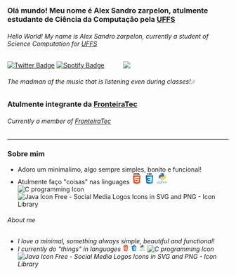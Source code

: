<h3>Olá mundo! Meu nome é Alex Sandro zarpelon, atulmente estudante de Ciência da Computação pela <a href="https://www.uffs.edu.br">UFFS</a></h3>
<h6>Hello World! My name is Alex Sandro zarpelon, currently a student of Science Computation for <a href="https://www.uffs.edu.br">UFFS</a></h6>

<img align="right" src="https://media.tenor.com/images/6a4ed8b6f2bb189b1b6b98b201de56c2/tenor.gif" width="240" />

<!-- <nav style="text-align: center;"> -->
<p>
    <a href="https://twitter.com/ccpensant" target="_blank" rel="noreferrer"><img src="https://img.shields.io/badge/-@ccpensant%20-00ACEE?style=flat-square&amp;labelColor=ffffff&amp;logo=Twitter&amp;https://twitter.com/ccpensant" alt="Twitter Badge"></a>
    <a href="https://open.spotify.com/user/22o563yu6vjetoarqnqamt3ca" target="_blank" rel="noreferrer"><img src="https://img.shields.io/badge/-Alex%20-1ED760?style=flat-square&amp;labelColor=fff&amp;logo=Spotify&amp;link=https://open.spotify.com/user/22o563yu6vjetoarqnqamt3ca" alt="Spotify Badge"></a>
</p>

<h6>The madman of the music that is listening even during classes!&#x1F3B6;</h6>

<h3>Atulmente integrante da <a href="https://github.com/FronteiraTec">FronteiraTec</a></h3>
<h6>Currently a member of <a href="https://github.com/FronteiraTec">FronteiraTec</a></h6>

<hr>
<h3>Sobre mim</h3>
<ul>
    <li>Adoro um minimalimo, algo sempre simples, bonito e funcional!</li>
    <li align="left">Atulmente faço "coisas" nas linguages 
    <img src="https://raw.githubusercontent.com/devicons/devicon/master/icons/html5/html5-original-wordmark.svg" alt="html5" width="25" height="25" />
    <img src="https://raw.githubusercontent.com/devicons/devicon/master/icons/css3/css3-original-wordmark.svg" alt="css3" width="25" height="25" />
    <img src="https://raw.githubusercontent.com/devicons/devicon/master/icons/python/python-original-wordmark.svg" alt="python" width="25" height="25" />
    <img src="https://cdn.iconscout.com/icon/free/png-256/c-programming-569564.png" srcset="https://cdn.iconscout.com/icon/free/png-512/c-programming-569564.png 2x" alt="C programming Icon" width="25" height="25">
    <img src="https://icon-library.net/images/java-icon-png/java-icon-png-2.jpg" alt="Java Icon Free - Social Media  Logos Icons in SVG and PNG - Icon Library" id="cpimg"  width="25" height="25">
    </li>
</ul>


<h6>About me<br><br>
<ul>
    <li> I love a minimal, something always simple, beautiful and functional!</li>
    <li align="left">I currently do "things" in languages
    <img src="https://raw.githubusercontent.com/devicons/devicon/master/icons/html5/html5-original-wordmark.svg" alt="html5" width="15" height="15" />
    <img src="https://raw.githubusercontent.com/devicons/devicon/master/icons/css3/css3-original-wordmark.svg" alt="css3" width="15" height="15" />
    <img src="https://raw.githubusercontent.com/devicons/devicon/master/icons/python/python-original-wordmark.svg" alt="python" width="15" height="15" />
    <img src="https://cdn.iconscout.com/icon/free/png-256/c-programming-569564.png" srcset="https://cdn.iconscout.com/icon/free/png-512/c-programming-569564.png 2x" alt="C programming Icon" width="15" height="15">
    <img src="https://icon-library.net/images/java-icon-png/java-icon-png-2.jpg" alt="Java Icon Free - Social Media  Logos Icons in SVG and PNG - Icon Library" id="cpimg"  width="15" height="15">
    </li>
</ul></h6>